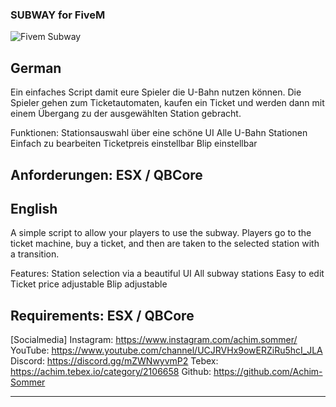 ### SUBWAY for FiveM
![Fivem Subway](https://user-images.githubusercontent.com/39227403/174530778-9c1648c5-2733-4de5-ac07-3c2ee1158d0f.jpg)

## German
Ein einfaches Script damit eure Spieler die U-Bahn nutzen können. Die Spieler gehen zum Ticketautomaten, kaufen ein Ticket und werden dann mit einem Übergang zu der ausgewählten Station gebracht.

Funktionen:
Stationsauswahl über eine schöne UI
Alle U-Bahn Stationen
Einfach zu bearbeiten
Ticketpreis einstellbar
Blip einstellbar

Anforderungen:
ESX / QBCore 
---------------------------------------------------------------------------------------------------------------------------------------------------
## English
A simple script to allow your players to use the subway. Players go to the ticket machine, buy a ticket, and then are taken to the selected station with a transition.

Features:
Station selection via a beautiful UI
All subway stations
Easy to edit
Ticket price adjustable
Blip adjustable

Requirements:
ESX / QBCore 
---------------------------------------------------------------------------------------------------------------------------------------------------
[Socialmedia]
Instagram: https://www.instagram.com/achim.sommer/
YouTube: https://www.youtube.com/channel/UCJRVHx9owERZiRu5hcI_JLA 
Discord: https://discord.gg/mZWNwyvmP2 
Tebex: https://achim.tebex.io/category/2106658 
Github: https://github.com/Achim-Sommer 

---------------------------------------------------------------------------------------------------------------------------------------------------
